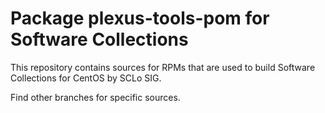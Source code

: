# Package plexus-tools-pom for Software Collections

This repository contains sources for RPMs that are used
to build Software Collections for CentOS by SCLo SIG.

Find other branches for specific sources.
